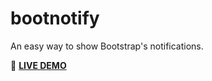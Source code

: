 # bootnotify

An easy way to show Bootstrap's notifications.

:tada: **[LIVE DEMO](https://elfsundae.github.io/bootnotify/demo.html)**
